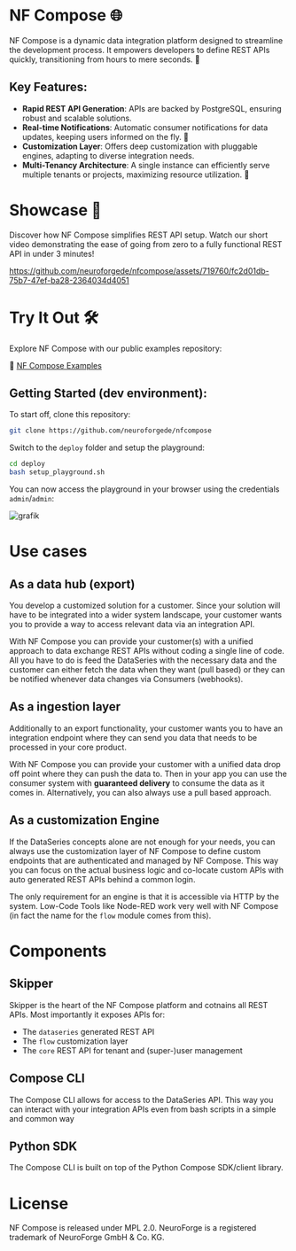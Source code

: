 # NF Compose 🌐

NF Compose is a dynamic data integration platform designed to streamline the development process. It empowers developers to define REST APIs quickly, transitioning from hours to mere seconds. 🚀

## Key Features:

- **Rapid REST API Generation**: APIs are backed by PostgreSQL, ensuring robust and scalable solutions.
- **Real-time Notifications**: Automatic consumer notifications for data updates, keeping users informed on the fly. 🔔
- **Customization Layer**: Offers deep customization with pluggable engines, adapting to diverse integration needs.
- **Multi-Tenancy Architecture**: A single instance can efficiently serve multiple tenants or projects, maximizing resource utilization. 🌟

# Showcase 🎥

Discover how NF Compose simplifies REST API setup. Watch our short video demonstrating the ease of going from zero to a fully functional REST API in under 3 minutes!

https://github.com/neuroforgede/nfcompose/assets/719760/fc2d01db-75b7-47ef-ba28-2364034d4051

# Try It Out 🛠️

Explore NF Compose with our public examples repository:

📂 [NF Compose Examples](https://github.com/neuroforgede/nfcompose-examples)

## Getting Started (dev environment):

To start off, clone this repository:

```bash
git clone https://github.com/neuroforgede/nfcompose
```

Switch to the `deploy` folder and setup the playground:

```bash
cd deploy
bash setup_playground.sh
```

You can now access the playground in your browser using the credentials `admin`/`admin`:

![grafik](https://github.com/neuroforgede/nfcompose/assets/719760/d4af576b-bf94-446c-8432-bb35f20aac02)

# Use cases

## As a data hub (export)

You develop a customized solution for a customer. Since your solution will have to be integrated into a wider
system landscape, your customer wants you to provide a way to access relevant data via an integration API.

With NF Compose you can provide your customer(s) with a unified approach to data exchange REST APIs without coding
a single line of code. All you have to do is feed the DataSeries with the necessary data and the customer can either
fetch the data when they want (pull based) or they can be notified whenever data changes via Consumers (webhooks).

## As a ingestion layer

Additionally to an export functionality, your customer wants you to have an integration endpoint where they
can send you data that needs to be processed in your core product.

With NF Compose you can provide your customer with a unified data drop off point where they can push the data to.
Then in your app you can use the consumer system with **guaranteed delivery** to consume the data as it comes in.
Alternatively, you can also always use a pull based approach.

## As a customization Engine

If the DataSeries concepts alone are not enough for your needs, you can always use the customization layer of NF Compose
to define custom endpoints that are authenticated and managed by NF Compose. This way you can focus on the
actual business logic and co-locate custom APIs with auto generated REST APIs behind a common login.

The only requirement for an engine is that it is accessible via HTTP by the system. 
Low-Code Tools like Node-RED work very well with NF Compose (in fact the name for the `flow` module comes from this).

# Components
## Skipper

Skipper is the heart of the NF Compose platform and cotnains all REST APIs. Most importantly it exposes APIs for:

- The `dataseries` generated REST API
- The `flow` customization layer
- The `core` REST API for tenant and (super-)user management

## Compose CLI

The Compose CLI allows for access to the DataSeries API. This way you can interact with your integration APIs even
from bash scripts in a simple and common way

## Python SDK

The Compose CLI is built on top of the Python Compose SDK/client library.

# License

NF Compose is released under MPL 2.0. NeuroForge is a registered trademark of NeuroForge GmbH & Co. KG.
